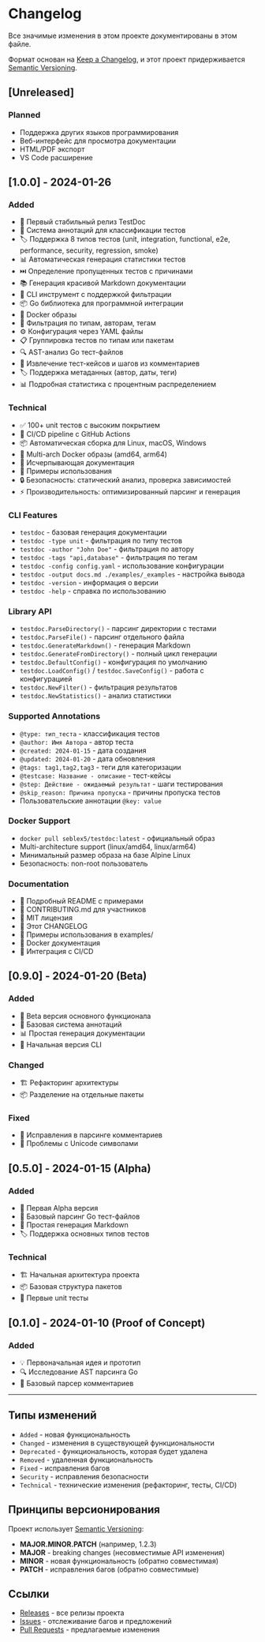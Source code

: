# Changelog

Все значимые изменения в этом проекте документированы в этом файле.

Формат основан на [Keep a Changelog](https://keepachangelog.com/en/1.0.0/),
и этот проект придерживается [Semantic Versioning](https://semver.org/spec/v2.0.0.html).

## [Unreleased]

### Planned
- Поддержка других языков программирования
- Веб-интерфейс для просмотра документации
- HTML/PDF экспорт
- VS Code расширение

## [1.0.0] - 2024-01-26

### Added
- 🎉 Первый стабильный релиз TestDoc
- 📝 Система аннотаций для классификации тестов
- 🏷️ Поддержка 8 типов тестов (unit, integration, functional, e2e, performance, security, regression, smoke)
- 📊 Автоматическая генерация статистики тестов
- ⏭️ Определение пропущенных тестов с причинами
- 📚 Генерация красивой Markdown документации
- 🔧 CLI инструмент с поддержкой фильтрации
- 📦 Go библиотека для программной интеграции
- 🐳 Docker образы
- 🎯 Фильтрация по типам, авторам, тегам
- ⚙️ Конфигурация через YAML файлы
- 📋 Группировка тестов по типам или пакетам
- 🔍 AST-анализ Go тест-файлов
- 📝 Извлечение тест-кейсов и шагов из комментариев
- 🏷️ Поддержка метаданных (автор, даты, теги)
- 📊 Подробная статистика с процентным распределением

### Technical
- ✅ 100+ unit тестов с высоким покрытием
- 🔄 CI/CD pipeline с GitHub Actions
- 📦 Автоматическая сборка для Linux, macOS, Windows
- 🐳 Multi-arch Docker образы (amd64, arm64)
- 📖 Исчерпывающая документация
- 🧪 Примеры использования
- 🔒 Безопасность: статический анализ, проверка зависимостей
- ⚡ Производительность: оптимизированный парсинг и генерация

### CLI Features
- `testdoc` - базовая генерация документации
- `testdoc -type unit` - фильтрация по типу тестов
- `testdoc -author "John Doe"` - фильтрация по автору
- `testdoc -tags "api,database"` - фильтрация по тегам
- `testdoc -config config.yaml` - использование конфигурации
- `testdoc -output docs.md ./examples/_examples` - настройка вывода
- `testdoc -version` - информация о версии
- `testdoc -help` - справка по использованию

### Library API
- `testdoc.ParseDirectory()` - парсинг директории с тестами
- `testdoc.ParseFile()` - парсинг отдельного файла
- `testdoc.GenerateMarkdown()` - генерация Markdown
- `testdoc.GenerateFromDirectory()` - полный цикл генерации
- `testdoc.DefaultConfig()` - конфигурация по умолчанию
- `testdoc.LoadConfig()` / `testdoc.SaveConfig()` - работа с конфигурацией
- `testdoc.NewFilter()` - фильтрация результатов
- `testdoc.NewStatistics()` - анализ статистики

### Supported Annotations
- `@type: тип_теста` - классификация тестов
- `@author: Имя Автора` - автор теста
- `@created: 2024-01-15` - дата создания
- `@updated: 2024-01-20` - дата обновления
- `@tags: tag1,tag2,tag3` - теги для категоризации
- `@testcase: Название - описание` - тест-кейсы
- `@step: Действие - ожидаемый результат` - шаги тестирования
- `@skip_reason: Причина пропуска` - причины пропуска тестов
- Пользовательские аннотации `@key: value`

### Docker Support
- `docker pull seblex5/testdoc:latest` - официальный образ
- Multi-architecture support (linux/amd64, linux/arm64)
- Минимальный размер образа на базе Alpine Linux
- Безопасность: non-root пользователь

### Documentation
- 📖 Подробный README с примерами
- 🤝 CONTRIBUTING.md для участников
- 📜 MIT лицензия
- 🔄 Этот CHANGELOG
- 💼 Примеры использования в examples/
- 🐳 Docker документация
- 🔧 Интеграция с CI/CD

## [0.9.0] - 2024-01-20 (Beta)

### Added
- 🧪 Beta версия основного функционала
- 📝 Базовая система аннотаций
- 📊 Простая генерация документации
- 🔧 Начальная версия CLI

### Changed
- 🏗️ Рефакторинг архитектуры
- 📦 Разделение на отдельные пакеты

### Fixed
- 🐛 Исправления в парсинге комментариев
- 🔧 Проблемы с Unicode символами

## [0.5.0] - 2024-01-15 (Alpha)

### Added
- 🚀 Первая Alpha версия
- 📝 Базовый парсинг Go тест-файлов
- 📄 Простая генерация Markdown
- 🏷️ Поддержка основных типов тестов

### Technical
- 🏗️ Начальная архитектура проекта
- 📦 Базовая структура пакетов
- 🧪 Первые unit тесты

## [0.1.0] - 2024-01-10 (Proof of Concept)

### Added
- 💡 Первоначальная идея и прототип
- 🔍 Исследование AST парсинга Go
- 📝 Базовый парсер комментариев

---

## Типы изменений

- `Added` - новая функциональность
- `Changed` - изменения в существующей функциональности
- `Deprecated` - функциональность, которая будет удалена
- `Removed` - удаленная функциональность
- `Fixed` - исправления багов
- `Security` - исправления безопасности
- `Technical` - технические изменения (рефакторинг, тесты, CI/CD)

## Принципы версионирования

Проект использует [Semantic Versioning](https://semver.org/):

- **MAJOR.MINOR.PATCH** (например, 1.2.3)
- **MAJOR** - breaking changes (несовместимые API изменения)
- **MINOR** - новая функциональность (обратно совместимая)
- **PATCH** - исправления багов (обратно совместимые)

## Ссылки

- [Releases](https://github.com/seblex5/testdoc/releases) - все релизы проекта
- [Issues](https://github.com/seblex5/testdoc/issues) - отслеживание багов и предложений
- [Pull Requests](https://github.com/seblex5/testdoc/pulls) - предлагаемые изменения
